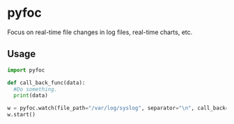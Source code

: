 # pyfoc
Focus on real-time file changes in log files, real-time charts, etc.

## Usage
```python
import pyfoc

def call_back_func(data):
  #Do something.
  print(data)

w = pyfoc.watch(file_path="/var/log/syslog", separator="\n", call_back=call_back_func)
w.start()
```
